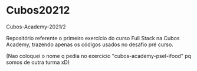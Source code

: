 # Cubos20212
Cubos-Academy-2021/2

Repositório referente o primeiro exercício do curso Full Stack na Cubos Academy, trazendo apenas os códigos usados no desafio pré curso.

(Nao coloquei o nome q pedia no exercicio "cubos-academy-psel-ifood" pq somos de outra turma xD)
